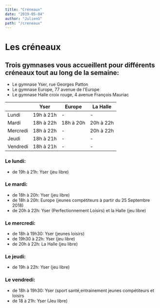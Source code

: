 ```yaml
---
title: "Créneaux"
date: "2019-05-04"
author: "JulienG"
path: "/creneaux"
---
```


# Les créneaux

## Trois gymnases vous accueillent pour différents créneaux tout au long de la semaine:

* Le gymnase Yser, rue Georges Patton
* Le gymnase Europe, 77 avenue de l'Europe
* Le gymnase Halle croix rouge, 4 avenue François Mauriac

<table>
    <thead>
        <tr>
            <th align="center"></th>
            <th align="center">Yser</th>
            <th align="center">Europe</th>
            <th align="center">La Halle</th>
        </tr>
    </thead>
    <tbody>
        <tr>
            <td lign="center">Lundi</td>
            <td lign="center">19h à 21h</td>
            <td lign="center"> - </td>
            <td lign="center"> - </td>            
        </tr>
        <tr>
            <td lign="center">Mardi</td>
            <td lign="center">18h à 22h</td>
            <td lign="center">18h à 20h</td>
            <td lign="center">20h à 22h</td>            
        </tr>
        <tr>
            <td lign="center">Mercredi</td>
            <td lign="center">18h à 22h</td>
            <td lign="center"> - </td>
            <td lign="center">20h à 22h</td>            
        </tr>
        <tr>
            <td lign="center">Jeudi</td>
            <td lign="center">18h à 21h</td>
            <td lign="center"> - </td>
            <td lign="center"> - </td>            
        </tr>
        <tr>
            <td lign="center">Vendredi</td>
            <td lign="center">18h à 21h</td>
            <td lign="center"> - </td>
            <td lign="center"> - </td>            
        </tr>
    </tbody>
</table>

### Le lundi:
* de 19h à 21h: Yser (jeu libre)

### Le mardi:
* de 18h à 20h: Yser (jeu libre)
* de 18h à 20h: Europe (jeunes compétiteurs à partir du 25 Septembre 2018)
* de 20h à 22h: Yser (Perfectionnement Loisirs) et la Halle (jeu libre)

### Le mercredi:
* de 18h à 19h30: Yser (jeunes loisirs)
* de 19h30 à 22h: Yser (jeu libre)
* de 20h à 22h: La Halle (jeu libre)

### Le jeudi:
* de 19h à 22h: Yser (jeu libre)

### Le vendredi:
* de 18h à 19h30: Yser (sport santé,entrainement jeunes compétiteurs et loisirs
* de 18 à 21h: Yser (Jeu libre)
